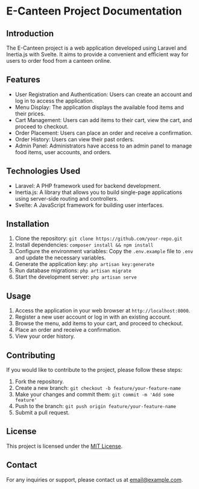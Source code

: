 # E-Canteen Project Documentation

## Introduction
The E-Canteen project is a web application developed using Laravel and Inertia.js with Svelte. It aims to provide a convenient and efficient way for users to order food from a canteen online.

## Features
- User Registration and Authentication: Users can create an account and log in to access the application.
- Menu Display: The application displays the available food items and their prices.
- Cart Management: Users can add items to their cart, view the cart, and proceed to checkout.
- Order Placement: Users can place an order and receive a confirmation.
- Order History: Users can view their past orders.
- Admin Panel: Administrators have access to an admin panel to manage food items, user accounts, and orders.

## Technologies Used
- Laravel: A PHP framework used for backend development.
- Inertia.js: A library that allows you to build single-page applications using server-side routing and controllers.
- Svelte: A JavaScript framework for building user interfaces.

## Installation
1. Clone the repository: `git clone https://github.com/your-repo.git`
2. Install dependencies: `composer install && npm install`
3. Configure the environment variables: Copy the `.env.example` file to `.env` and update the necessary variables.
4. Generate the application key: `php artisan key:generate`
5. Run database migrations: `php artisan migrate`
6. Start the development server: `php artisan serve`

## Usage
1. Access the application in your web browser at `http://localhost:8000`.
2. Register a new user account or log in with an existing account.
3. Browse the menu, add items to your cart, and proceed to checkout.
4. Place an order and receive a confirmation.
5. View your order history.

## Contributing
If you would like to contribute to the project, please follow these steps:
1. Fork the repository.
2. Create a new branch: `git checkout -b feature/your-feature-name`
3. Make your changes and commit them: `git commit -m 'Add some feature'`
4. Push to the branch: `git push origin feature/your-feature-name`
5. Submit a pull request.

## License
This project is licensed under the [MIT License](LICENSE).

## Contact
For any inquiries or support, please contact us at [email@example.com](mailto:email@example.com).


